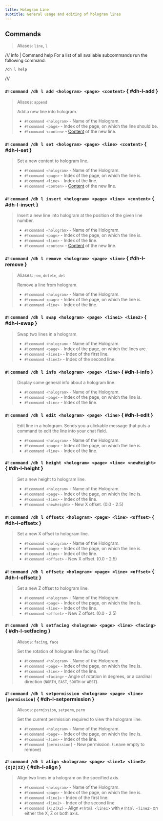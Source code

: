 ```yaml
---
title: Hologram Line
subtitle: General usage and editing of hologram lines
---
```


## Commands

> Aliases: `line`, `l`

/// info | Command help
For a list of all available subcommands run the following command:  
```
/dh l help
```
///

### `#!command /dh l add <hologram> <page> <content>` { #dh-l-add }

> Aliases: `append`
> 
> Add a new line into hologram.
> 
> - `#!command <hologram>` - Name of the Hologram.
> - `#!command <page>` - Index of the page, on which the line should be.
> - `#!command <conten>` - [Content](../format-and-colors/index.md) of the new line.

### `#!command /dh l set <hologram> <page> <line> <content>` { #dh-l-set }

> Set a new content to hologram line.
> 
> - `#!command <hologram>` - Name of the Hologram.
> - `#!command <page>` - Index of the page, on which the line is.
> - `#!command <line>` - Index of the line.
> - `#!command <conten>` - [Content](../format-and-colors/index.md) of the new line.

### `#!command /dh l insert <hologram> <page> <line> <content>` { #dh-l-insert }

> Insert a new line into hologram at the position of the given line number.
> 
> - `#!command <hologram>` - Name of the Hologram.
> - `#!command <page>` - Index of the page, on which the line is.
> - `#!command <line>` - Index of the line.
> - `#!command <conten>` - [Content](../format-and-colors/index.md) of the new line.

### `#!command /dh l remove <hologram> <page> <line>` { #dh-l-remove }

> Aliases: `rem`, `delete`, `del`
> 
> Remove a line from hologram.
> 
> - `#!command <hologram>` - Name of the Hologram.
> - `#!command <page>` - Index of the page, on which the line is.
> - `#!command <line>` - Index of the line.

### `#!command /dh l swap <hologram> <page> <line1> <line2>` { #dh-l-swap }

> Swap two lines in a hologram.
> 
> - `#!command <hologram>` - Name of the Hologram.
> - `#!command <page>` - Index of the page, on which the lines are.
> - `#!command <line1>` - Index of the first line.
> - `#!command <line2>` - Index of the second line.

### `#!command /dh l info <hologram> <page> <line>` { #dh-l-info }

> Display some general info about a hologram line.
> 
> - `#!command <hologram>` - Name of the Hologram.
> - `#!command <page>` - Index of the page, on which the line is.
> - `#!command <line>` - Index of the line.

### `#!command /dh l edit <hologram> <page> <line>` { #dh-l-edit }

> Edit line in a hologram. Sends you a clickable message that puts a command to edit the line into your chat field.
> 
> - `#!command <hologram>` - Name of the Hologram.
> - `#!command <page>` - Index of the page, on which the line is.
> - `#!command <line>` - Index of the line.

### `#!command /dh l height <hologram> <page> <line> <newHeight>` { #dh-l-height }

> Set a new height to hologram line.
> 
> - `#!command <hologram>` - Name of the Hologram.
> - `#!command <page>` - Index of the page, on which the line is.
> - `#!command <line>` - Index of the line.
> - `#!command <newHeight>` - New X offset. (0.0 - 2.5)

### `#!command /dh l offsetx <hologram> <page> <line> <offset>` { #dh-l-offsetx }

> Set a new X offset to hologram line.
> 
> - `#!command <hologram>` - Name of the Hologram.
> - `#!command <page>` - Index of the page, on which the line is.
> - `#!command <line>` - Index of the line.
> - `#!command <offset>` - New X offset. (0.0 - 2.5)

### `#!command /dh l offsetz <hologram> <page> <line> <offset>` { #dh-l-offsetz }

> Set a new Z offset to hologram line.
> 
> - `#!command <hologram>` - Name of the Hologram.
> - `#!command <page>` - Index of the page, on which the line is.
> - `#!command <line>` - Index of the line.
> - `#!command <offset>` - New Z offset. (0.0 - 2.5)

### `#!command /dh l setfacing <hologram> <page> <line> <facing>` { #dh-l-setfacing }

> Aliases: `facing`, `face`
> 
> Set the rotation of hologram line facing (Yaw).
> 
> - `#!command <hologram>` - Name of the Hologram.
> - `#!command <page>` - Index of the page, on which the line is.
> - `#!command <line>` - Index of the line.
> - `#!command <facing>` - Angle of rotation in degrees, or a cardinal direction (`NORTH`, `EAST`, `SOUTH` or `WEST`).

### `#!command /dh l setpermission <hologram> <page> <line> [permission]` { #dh-l-setpermission }

> Aliases: `permission`, `setperm`, `perm`
> 
> Set the current permission required to view the hologram line.
> 
> - `#!command <hologram>` - Name of the Hologram.
> - `#!command <page>` - Index of the page, on which the line is.
> - `#!command <line>` - Index of the line.
> - `#!command [permission]` - New permission. (Leave empty to remove)

### `#!command /dh l align <hologram> <page> <line1> <line2> {X|Z|XZ}` { #dh-l-align }

> Align two lines in a hologram on the specified axis.
> 
> - `#!command <hologram>` - Name of the Hologram.
> - `#!command <page>` - Index of the page, on which the line is.
> - `#!command <line1>` - Index of the first line.
> - `#!command <line2>` - Index of the second line.
> - `#!command {X|Z|XZ}` - Align `#!html <line1>` with `#!html <line2>` on either the X, Z or both axis.